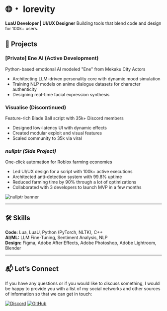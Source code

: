 # 🌐・ lorevity

**LuaU Developer | UI/UX Designer** 
Building tools that blend code and design for 100k+ users.

## 🚀 Projects

### [Private] Ene AI (Active Development)
Python-based emotional AI modeled "Ene" from Mekaku City Actors

- Architecting LLM-driven personality core with dynamic mood simulation  
- Training NLP models on anime dialogue datasets for character authenticity  
- Designing real-time facial expression synthesis

### Visualise (Discontinued)
Feature-rich Blade Ball script with 35k+ Discord members

- Designed low-latency UI with dynamic effects  
- Created modular exploit and visual features  
- Scaled community to 35k via viral

### *nullptr (Side Project)*
One-click automation for Roblox farming economies

- Led UI/UX design for a script with 100k+ active executions  
- Architected anti-detection system with 99.8% uptime  
- Reduced farming time by 90% through a lot of optimizations  
- Collaborated with 3 developers to launch MVP in a few months

![nullptr banner](https://cdn.discordapp.com/attachments/1358487470781501490/1358492416730071241/425440212-263c6d62-6858-4ae6-a3bb-7dbea8efa593.png?ex=67f40a27&is=67f2b8a7&hm=6159de5ea5a141a46f885a59085439c1f955837f8e7f1e8c7fc946c992c2d254&)


---

## 🛠️ Skills

**Code:** Lua, LuaU, Python (PyTorch, NLTK), C++  
**AI/ML:** LLM Fine-Tuning, Sentiment Analysis, NLP  
**Design:** Figma, Adobe After Effects, Adobe Photoshop, Adobe Lightroom, Blender

---

## 📬 Let’s Connect

If you have any questions or if you would like to discuss something, I would be happy to provide you with a list of my social networks and other sources of information so that we can get in touch:

[![Discord](https://img.shields.io/badge/Discord-lorevity__-5865F2)](https://discord.com/users/928879618428108850)
[![GitHub](https://img.shields.io/badge/GitHub-@llorevity-181717)](https://github.com/llorevity)
